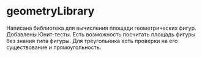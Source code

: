 # geometryLibrary
Написана библиотека для вычисления площади геометрических фигур.
Добавлены Юнит-тесты.
Есть возможность посчитать площадь фигуры без знания типа фигуры.
Для треугольника есть проверки на его существование и прямоугольность.
